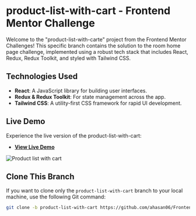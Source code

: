 # product-list-with-cart - Frontend Mentor Challenge

Welcome to the "product-list-with-carte" project from the Frontend Mentor Challenges! This specific branch contains the solution to the room home page challenge, implemented using a robust tech stack that includes React, Redux, Redux Toolkit, and styled with Tailwind CSS.

## Technologies Used

- **React**: A JavaScript library for building user interfaces.
- **Redux & Redux Toolkit**: For state management across the app.
- **Tailwind CSS**: A utility-first CSS framework for rapid UI development.

## Live Demo

Experience the live version of the product-list-with-cart:
- **[View Live Demo](https://product-list-cart-react.netlify.app/)**
  
![Product list with cart](https://github.com/user-attachments/assets/ab1a18bd-4223-46e3-8a3a-3bd7b6daf7eb)
## Clone This Branch
If you want to clone only the `product-list-with-cart` branch to your local machine, use the following Git command:

```bash
git clone -b product-list-with-cart https://github.com/ahasan06/Frontend-MentorChallenges.git

